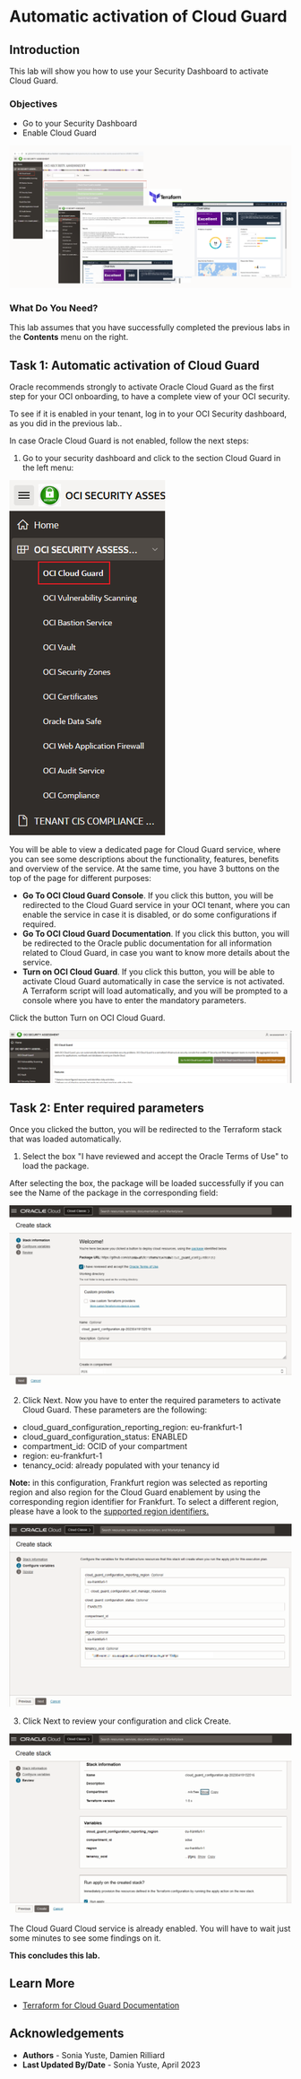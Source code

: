 # Automatic activation of Cloud Guard

## Introduction
This lab will show you how to use your Security Dashboard to activate Cloud Guard.

### Objectives
* Go to your Security Dashboard
* Enable Cloud Guard

 ![Diagram](./images/diagram.png "Diagram")

### What Do You Need?
This lab assumes that you have successfully completed the previous labs in the **Contents** menu on the right.

## Task 1: Automatic activation of Cloud Guard
Oracle recommends strongly to activate Oracle Cloud Guard as the first step for your OCI onboarding, to have a complete view of your OCI security.

To see if it is enabled in your tenant, log in to your OCI Security dashboard, as you did in the previous lab..

In case Oracle Cloud Guard is not enabled, follow the next steps:

1. Go to your security dashboard and click to the section Cloud Guard in the left menu:

  ![Click Cloud Guard section](./images/select-cloud-guard.png "Click Cloud Guard section")

  You will be able to view a dedicated page for Cloud Guard service, where you can see some descriptions about the functionality, features, benefits and overview of the service. At the same time, you have 3 buttons on the top of the page for different purposes:

  * **Go To OCI Cloud Guard Console**. If you click this button, you will be redirected to the Cloud Guard service in your OCI tenant, where you can enable the service in case it is disabled, or do some configurations if required.
  * **Go To OCI Cloud Guard Documentation**. If you click this button, you will be redirected to the Oracle public documentation for all information related to Cloud Guard, in case you want to know more details about the service.
  * **Turn on OCI Cloud Guard**. If you click this button, you will be able to activate Cloud Guard automatically in case the service is not activated. A Terraform script will load automatically, and you will be prompted to a console where you have to enter the mandatory parameters.

Click the button Turn on OCI Cloud Guard.

![Turn on Cloud Guard](./images/turn-on.png "Turn on Cloud Guard")

## Task 2: Enter required parameters

Once you clicked the button, you will be redirected to the Terraform stack that was loaded automatically. 

1. Select the box "I have reviewed and accept the Oracle Terms of Use" to load the package.

  After selecting the box, the package will be loaded successfully if you can see the Name of the package in the corresponding field:

  ![Terraform stack loaded](./images/terraform-script.png "Terraform stack loaded")

2. Click Next. Now you have to enter the required parameters to activate Cloud Guard. These parameters are the following:

* cloud\_guard\_configuration\_reporting\_region: eu-frankfurt-1
* cloud\_guard\_configuration\_status: ENABLED
* compartment\_id: OCID of your compartment
* region: eu-frankfurt-1
* tenancy\_ocid: already populated with your tenancy id

**Note:** in this configuration, Frankfurt region was selected as reporting region and also region for the Cloud Guard enablement by using the corresponding region identifier for Frankfurt. To select a different region, please have a look to the [supported region identifiers.](https://docs.oracle.com/en-us/iaas/Content/General/Concepts/regions.htm)

  ![Cloud Guard configuration](./images/cloud-guard-config.png "Cloud Guard configuration")

3. Click Next to review your configuration and click Create. 

  ![Create](./images/create.png "Create")

The Cloud Guard Cloud service is already enabled. You will have to wait just some minutes to see some findings on it.

**This concludes this lab.**

## Learn More
* [Terraform for Cloud Guard Documentation](https://registry.terraform.io/providers/oracle/oci/latest/docs/resources/cloud_guard_cloud_guard_configuration)


## Acknowledgements
* **Authors** - Sonia Yuste, Damien Rilliard
* **Last Updated By/Date** - Sonia Yuste, April 2023
